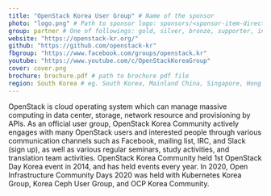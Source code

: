 ```yaml
---
title: "OpenStack Korea User Group" # Name of the sponsor
photo: "logo.png" # Path to sponsor logo: sponsors/<sponsor-item-directory>/logo.png
group: partner # One of followings: gold, silver, bronze, supporter, infra, record, videoi18n, swag, partner
website: "https://openstack-kr.org/"
github: "https://github.com/openstack-kr"
fbgroup: "https://www.facebook.com/groups/openstack.kr"
youtube: "https://www.youtube.com/c/OpenStackKoreaGroup"
cover: cover.png
brochure: brochure.pdf # path to brochure pdf file
region: South Korea # eg. South Korea, Mainland China, Singapore, Hong Kong, Taiwan ...
---
```

OpenStack is cloud operating system which can manage massive computing in data center, storage, network resource and provisioning by APIs.
As an official user group, OpenStack Korea Community actively engages with many OpenStack users and interested people through various communication channels such as Facebook, mailing list, IRC, and Slack (sign up), as well as various regular seminars, study activities, and translation team activities.
OpenStack Korea Community held 1st OpenStack Day Korea event in 2014, and has held events every year.
In 2020, Open Infrastructure Community Days 2020 was held with Kubernetes Korea Group, Korea Ceph User Group, and OCP Korea Community.